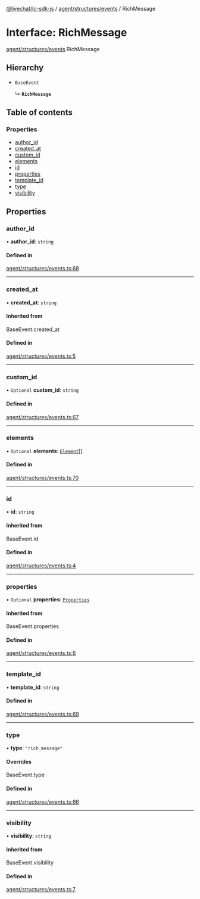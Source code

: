 [@livechat/lc-sdk-js](../README.md) / [agent/structures/events](../modules/agent_structures_events.md) / RichMessage

# Interface: RichMessage

[agent/structures/events](../modules/agent_structures_events.md).RichMessage

## Hierarchy

- `BaseEvent`

  ↳ **`RichMessage`**

## Table of contents

### Properties

- [author\_id](agent_structures_events.RichMessage.md#author_id)
- [created\_at](agent_structures_events.RichMessage.md#created_at)
- [custom\_id](agent_structures_events.RichMessage.md#custom_id)
- [elements](agent_structures_events.RichMessage.md#elements)
- [id](agent_structures_events.RichMessage.md#id)
- [properties](agent_structures_events.RichMessage.md#properties)
- [template\_id](agent_structures_events.RichMessage.md#template_id)
- [type](agent_structures_events.RichMessage.md#type)
- [visibility](agent_structures_events.RichMessage.md#visibility)

## Properties

### author\_id

• **author\_id**: `string`

#### Defined in

[agent/structures/events.ts:68](https://github.com/livechat/lc-sdk-js/blob/a921f8a/src/agent/structures/events.ts#L68)

___

### created\_at

• **created\_at**: `string`

#### Inherited from

BaseEvent.created\_at

#### Defined in

[agent/structures/events.ts:5](https://github.com/livechat/lc-sdk-js/blob/a921f8a/src/agent/structures/events.ts#L5)

___

### custom\_id

• `Optional` **custom\_id**: `string`

#### Defined in

[agent/structures/events.ts:67](https://github.com/livechat/lc-sdk-js/blob/a921f8a/src/agent/structures/events.ts#L67)

___

### elements

• `Optional` **elements**: [`Element`](agent_structures_events.Element.md)[]

#### Defined in

[agent/structures/events.ts:70](https://github.com/livechat/lc-sdk-js/blob/a921f8a/src/agent/structures/events.ts#L70)

___

### id

• **id**: `string`

#### Inherited from

BaseEvent.id

#### Defined in

[agent/structures/events.ts:4](https://github.com/livechat/lc-sdk-js/blob/a921f8a/src/agent/structures/events.ts#L4)

___

### properties

• `Optional` **properties**: [`Properties`](agent_structures_structures.Properties.md)

#### Inherited from

BaseEvent.properties

#### Defined in

[agent/structures/events.ts:6](https://github.com/livechat/lc-sdk-js/blob/a921f8a/src/agent/structures/events.ts#L6)

___

### template\_id

• **template\_id**: `string`

#### Defined in

[agent/structures/events.ts:69](https://github.com/livechat/lc-sdk-js/blob/a921f8a/src/agent/structures/events.ts#L69)

___

### type

• **type**: ``"rich_message"``

#### Overrides

BaseEvent.type

#### Defined in

[agent/structures/events.ts:66](https://github.com/livechat/lc-sdk-js/blob/a921f8a/src/agent/structures/events.ts#L66)

___

### visibility

• **visibility**: `string`

#### Inherited from

BaseEvent.visibility

#### Defined in

[agent/structures/events.ts:7](https://github.com/livechat/lc-sdk-js/blob/a921f8a/src/agent/structures/events.ts#L7)
